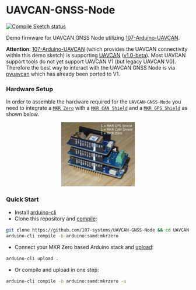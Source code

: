 UAVCAN-GNSS-Node
================

[![Compile Sketch status](https://github.com/107-systems/UAVCAN-GNSS-Node/workflows/Compile%20Sketch/badge.svg)](https://github.com/107-systems/UAVCAN-GNSS-Node/actions?workflow=Compile+Sketch)

Demo firmware for UAVCAN GNSS Node utilizing [107-Arduino-UAVCAN](https://github.com/107-systems/107-Arduino-UAVCAN).

**Attention**: [107-Arduino-UAVCAN](https://github.com/107-systems/107-Arduino-UAVCAN) (which provides the UAVCAN connectivity within this demo sketch) is supporting [UAVCAN](https://uavcan.org/) ([v1.0-beta](https://uavcan.org/specification/UAVCAN_Specification_v1.0-beta.pdf)). Most UAVCAN support tools do not yet support UAVCAN V1 (but legacy UAVCAN V0). Therefore the best way to interact with the UAVCAN GNSS Node is via [pyuavcan](https://github.com/UAVCAN/pyuavcan) which has already been ported to V1.

### Hardware Setup
In order to assemble the hardware required for the `UAVCAN-GNSS-Node` you need to integrate a [`MKR Zero`](https://store.arduino.cc/mkr-zero) with a [`MKR CAN Shield`](https://store.arduino.cc/arduino-mkr-can-shield) and a [`MKR GPS Shield`](https://store.arduino.cc/arduino-mkr-gps-shield) as shown below.

<p align="center">
  <img src="uavcan-gnss-node-arduino-stack.jpg" width="40%">
</p>

### Quick Start
* Install [arduino-cli](https://arduino.github.io/arduino-cli/latest/installation)
* Clone this repository and [compile](https://arduino.github.io/arduino-cli/latest/commands/arduino-cli_compile/):
```bash
git clone https://github.com/107-systems/UAVCAN-GNSS-Node && cd UAVCAN-GNSS-Node
arduino-cli compile -b arduino:samd:mkrzero
```
* Connect your MKR Zero based Arduino stack and [upload](https://arduino.github.io/arduino-cli/latest/commands/arduino-cli_upload/):
```bash
arduino-cli upload .
```
* Or compile and upload in one step:
```bash
arduino-cli compile -b arduino:samd:mkrzero -u
```
